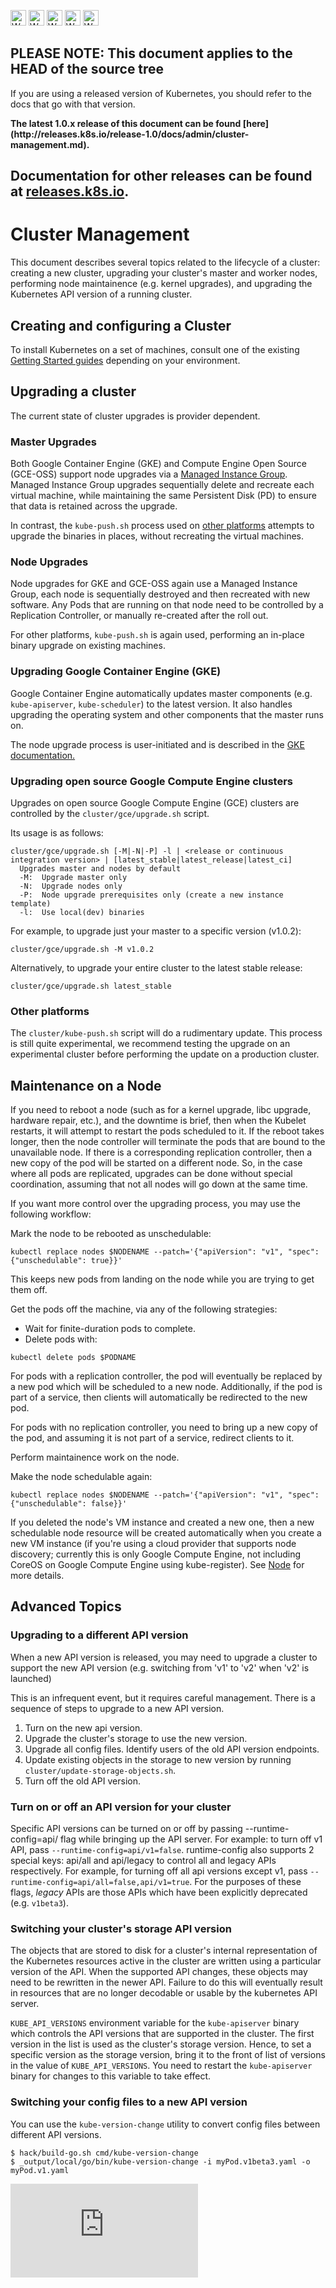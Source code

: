 <!-- BEGIN MUNGE: UNVERSIONED_WARNING -->

<!-- BEGIN STRIP_FOR_RELEASE -->

<img src="http://kubernetes.io/img/warning.png" alt="WARNING"
     width="25" height="25">
<img src="http://kubernetes.io/img/warning.png" alt="WARNING"
     width="25" height="25">
<img src="http://kubernetes.io/img/warning.png" alt="WARNING"
     width="25" height="25">
<img src="http://kubernetes.io/img/warning.png" alt="WARNING"
     width="25" height="25">
<img src="http://kubernetes.io/img/warning.png" alt="WARNING"
     width="25" height="25">

<h2>PLEASE NOTE: This document applies to the HEAD of the source tree</h2>

If you are using a released version of Kubernetes, you should
refer to the docs that go with that version.

<strong>
The latest 1.0.x release of this document can be found
[here](http://releases.k8s.io/release-1.0/docs/admin/cluster-management.md).

Documentation for other releases can be found at
[releases.k8s.io](http://releases.k8s.io).
</strong>
--

<!-- END STRIP_FOR_RELEASE -->

<!-- END MUNGE: UNVERSIONED_WARNING -->

# Cluster Management

This document describes several topics related to the lifecycle of a cluster: creating a new cluster,
upgrading your cluster's
master and worker nodes, performing node maintainence (e.g. kernel upgrades), and upgrading the Kubernetes API version of a
running cluster.

## Creating and configuring a Cluster

To install Kubernetes on a set of machines, consult one of the existing [Getting Started guides](../../docs/getting-started-guides/README.md) depending on your environment.

## Upgrading a cluster

The current state of cluster upgrades is provider dependent.

### Master Upgrades

Both Google Container Engine (GKE) and
Compute Engine Open Source (GCE-OSS) support node upgrades via a [Managed Instance Group](https://cloud.google.com/compute/docs/instance-groups/).
Managed Instance Group upgrades sequentially delete and recreate each virtual machine, while maintaining the same
Persistent Disk (PD) to ensure that data is retained across the upgrade.

In contrast, the `kube-push.sh` process used on [other platforms](#other-platforms) attempts to upgrade the binaries in
places, without recreating the virtual machines.

### Node Upgrades

Node upgrades for GKE and GCE-OSS again use a Managed Instance Group, each node is sequentially destroyed and then recreated with new software.  Any Pods that are running
on that node need to be controlled by a Replication Controller, or manually re-created after the roll out.

For other platforms, `kube-push.sh` is again used, performing an in-place binary upgrade on existing machines.

### Upgrading Google Container Engine (GKE)

Google Container Engine automatically updates master components (e.g. `kube-apiserver`, `kube-scheduler`) to the latest
version. It also handles upgrading the operating system and other components that the master runs on.

The node upgrade process is user-initiated and is described in the [GKE documentation.](https://cloud.google.com/container-engine/docs/clusters/upgrade)

### Upgrading open source Google Compute Engine clusters

Upgrades on open source Google Compute Engine (GCE) clusters are controlled by the ```cluster/gce/upgrade.sh``` script.

Its usage is as follows:

```console
cluster/gce/upgrade.sh [-M|-N|-P] -l | <release or continuous integration version> | [latest_stable|latest_release|latest_ci]
  Upgrades master and nodes by default
  -M:  Upgrade master only
  -N:  Upgrade nodes only
  -P:  Node upgrade prerequisites only (create a new instance template)
  -l:  Use local(dev) binaries
```

For example, to upgrade just your master to a specific version (v1.0.2):

```console
cluster/gce/upgrade.sh -M v1.0.2
```

Alternatively, to upgrade your entire cluster to the latest stable release:

```console
cluster/gce/upgrade.sh latest_stable
```

### Other platforms

The `cluster/kube-push.sh` script will do a rudimentary update.  This process is still quite experimental, we
recommend testing the upgrade on an experimental cluster before performing the update on a production cluster.

## Maintenance on a Node

If you need to reboot a node (such as for a kernel upgrade, libc upgrade, hardware repair, etc.), and the downtime is
brief, then when the Kubelet restarts, it will attempt to restart the pods scheduled to it.  If the reboot takes longer,
then the node controller will terminate the pods that are bound to the unavailable node.  If there is a corresponding
replication controller, then a new copy of the pod will be started on a different node.  So, in the case where all
pods are replicated, upgrades can be done without special coordination, assuming that not all nodes will go down at the same time.

If you want more control over the upgrading process, you may use the following workflow:

Mark the node to be rebooted as unschedulable:

```console
kubectl replace nodes $NODENAME --patch='{"apiVersion": "v1", "spec": {"unschedulable": true}}'
```

This keeps new pods from landing on the node while you are trying to get them off.

Get the pods off the machine, via any of the following strategies:
   * Wait for finite-duration pods to complete.
   * Delete pods with:

```console
kubectl delete pods $PODNAME
```

For pods with a replication controller, the pod will eventually be replaced by a new pod which will be scheduled to a new node. Additionally, if the pod is part of a service, then clients will automatically be redirected to the new pod.

For pods with no replication controller, you need to bring up a new copy of the pod, and assuming it is not part of a service, redirect clients to it.

Perform maintainence work on the node.

Make the node schedulable again:

```console
kubectl replace nodes $NODENAME --patch='{"apiVersion": "v1", "spec": {"unschedulable": false}}'
```

If you deleted the node's VM instance and created a new one, then a new schedulable node resource will
be created automatically when you create a new VM instance (if you're using a cloud provider that supports
node discovery; currently this is only Google Compute Engine, not including CoreOS on Google Compute Engine using kube-register). See [Node](node.md) for more details.

## Advanced Topics

### Upgrading to a different API version

When a new API version is released, you may need to upgrade a cluster to support the new API version (e.g. switching from 'v1' to 'v2' when 'v2' is launched)

This is an infrequent event, but it requires careful management. There is a sequence of steps to upgrade to a new API version.

   1. Turn on the new api version.
   1. Upgrade the cluster's storage to use the new version.
   1. Upgrade all config files. Identify users of the old API version endpoints.
   1. Update existing objects in the storage to new version by running `cluster/update-storage-objects.sh`.
   1. Turn off the old API version.

### Turn on or off an API version for your cluster

Specific API versions can be turned on or off by passing --runtime-config=api/<version> flag while bringing up the API server. For example: to turn off v1 API, pass `--runtime-config=api/v1=false`.
runtime-config also supports 2 special keys: api/all and api/legacy to control all and legacy APIs respectively.
For example, for turning off all api versions except v1, pass `--runtime-config=api/all=false,api/v1=true`.
For the purposes of these flags, _legacy_ APIs are those APIs which have been explicitly deprecated (e.g. `v1beta3`).

### Switching your cluster's storage API version

The objects that are stored to disk for a cluster's internal representation of the Kubernetes resources active in the cluster are written using a particular version of the API.
When the supported API changes, these objects may need to be rewritten in the newer API.  Failure to do this will eventually result in resources that are no longer decodable or usable
by the kubernetes API server.

`KUBE_API_VERSIONS` environment variable for the `kube-apiserver` binary which controls the API versions that are supported in the cluster. The first version in the list is used as the cluster's storage version. Hence, to set a specific version as the storage version, bring it to the front of list of versions in the value of `KUBE_API_VERSIONS`.  You need to restart the `kube-apiserver` binary
for changes to this variable to take effect.

### Switching your config files to a new API version

You can use the `kube-version-change` utility to convert config files between different API versions.

```console
$ hack/build-go.sh cmd/kube-version-change
$ _output/local/go/bin/kube-version-change -i myPod.v1beta3.yaml -o myPod.v1.yaml
```


<!-- BEGIN MUNGE: GENERATED_ANALYTICS -->
[![Analytics](https://kubernetes-site.appspot.com/UA-36037335-10/GitHub/docs/admin/cluster-management.md?pixel)]()
<!-- END MUNGE: GENERATED_ANALYTICS -->
